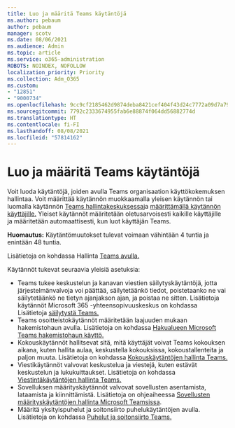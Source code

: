 ```yaml
---
title: Luo ja määritä Teams käytäntöjä
ms.author: pebaum
author: pebaum
manager: scotv
ms.date: 08/06/2021
ms.audience: Admin
ms.topic: article
ms.service: o365-administration
ROBOTS: NOINDEX, NOFOLLOW
localization_priority: Priority
ms.collection: Adm_O365
ms.custom:
- "12851"
- "9000734"
ms.openlocfilehash: 9cc9cf2185462d9874deba8421cef404f43d24c7772a09d7a796c36096aebdd7
ms.sourcegitcommit: 7792c2333674955fab6e88874f064dd56882774d
ms.translationtype: HT
ms.contentlocale: fi-FI
ms.lasthandoff: 08/08/2021
ms.locfileid: "57814162"
---
```

# <a name="create-and-configure-teams-policies"></a>Luo ja määritä Teams käytäntöjä

Voit luoda käytäntöjä, joiden avulla Teams organisaation käyttökokemuksen hallintaa. Voit määrittää käytännön muokkaamalla yleisen käytännön tai luomalla käytännön [Teams hallintakeskuksessa](https://admin.microsoft.com/)ja [määrittämällä käytännön käyttäjille.](/microsoftteams/assign-policies) Yleiset käytännöt määritetään oletusarvoisesti kaikille käyttäjille ja määritetään automaattisesti, kun luot käyttäjän Teams.

**Huomautus:** Käytäntömuutokset tulevat voimaan vähintään 4 tuntia ja enintään 48 tuntia. 

Lisätietoja on kohdassa Hallinta [Teams avulla.](/microsoftteams/manage-teams-with-policies)

Käytännöt tukevat seuraavia yleisiä asetuksia:

- Teams tukee keskustelun [](/microsoftteams/retention-policies) ja kanavan viestien säilytyskäytäntöjä, jotta järjestelmänvalvoja voi päättää, säilytetäänkö tiedot, poistetaanko ne vai säilytetäänkö ne tietyn ajanjakson ajan, ja poistaa ne sitten. Lisätietoja käytännöt Microsoft 365 -yhteensopivuuskeskus on kohdassa Lisätietoja [säilytystä Teams.](/microsoftteams/assign-policies)
- Teams osoitteistokäytännöt määritetään laajuuden mukaan hakemistohaun avulla. Lisätietoja on kohdassa [Hakualueen Microsoft Teams hakemistohaun käyttö.](/MicrosoftTeams/teams-scoped-directory-search)
- Kokouskäytännöt hallitsevat sitä, mitä käyttäjät voivat Teams kokouksen aikana, kuten hallita aulaa, keskustella kokouksissa, kokoustallenteita ja paljon muuta. Lisätietoja on kohdassa [Kokouskäytäntöjen hallinta Teams.](/microsoftteams/meeting-policies-in-teams)
- Viestikäytännöt valvovat keskustelua ja viestejä, kuten estävät keskustelun ja lukukuittaukset. Lisätietoja on kohdassa [Viestintäkäytäntöjen hallinta Teams.](/microsoftteams/messaging-policies-in-teams)
- Sovelluksen määrityskäytännöt valvovat sovellusten asentamista, lataamista ja kiinnittämistä. Lisätietoja on ohjeaiheessa [Sovellusten määrityskäytäntöjen hallinta Microsoft Teamsissa](/MicrosoftTeams/teams-app-setup-policies). 
- Määritä yksityispuhelut ja soitonsiirto puhelukäytäntöjen avulla. Lisätietoja on kohdassa [Puhelut ja soitonsiirto Teams.](/MicrosoftTeams/teams-calling-policy)

